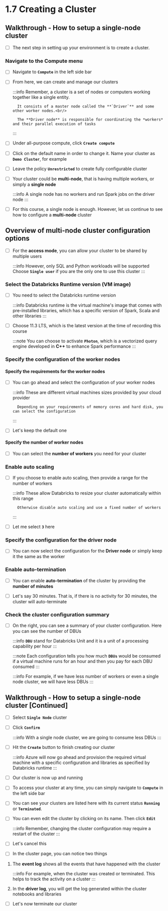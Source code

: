 # 1.7 Creating a Cluster

## Walkthrough - How to setup a single-node cluster

- [ ] The next step in setting up your environment is to create a cluster.<br/>

### Navigate to the Compute menu

- [ ] Navigate to **`Compute`** in the left side bar<br/>

- [ ] From here, we can create and manage our clusters

    :::info
        Remember, a cluster is a set of nodes or computers working together like a single entity.<br/>

        It consists of a master node called the **`Driver`** and some other worker nodes.<br/>
        
        The **Driver node** is responsible for coordinating the *workers* and their parallel execution of tasks
    :::

- [ ] Under all-purpose compute, click **`Create compute`**<br/>

- [ ] Click on the default name in order to change it. Name your cluster as **`Demo Cluster`**, for example<br/>

- [ ] Leave the policy **`Unrestricted`** to create fully configurable cluster<br/>

- [ ] Your cluster could be **multi-node**, that is having multiple workers, or simply a **single node**

    :::info
        A single node has no workers and run Spark jobs on the driver node
    :::

- [ ] For this course, a single node is enough. However, let us continue to see how to configure a **multi-node** cluster

## Overview of multi-node cluster configuration options

- [ ] For the **access mode**, you can allow your cluster to be shared by multiple users

    :::info
        However, only SQL and Python workloads will be supported<br/>
        Choose **`Single user`** if you are the only one to use this cluster
    :::

### Select the Databricks Runtime version (VM image)

- [ ] You need to select the Databricks runtime version

    :::info
        Databricks runtime is the virtual machine's image that comes with pre-installed libraries, which has a specific version of Spark, Scala and other libraries
    :::

- [ ] Choose 11.3 LTS, which is the latest version at the time of recording this course

    :::note
        You can choose to activate **`Photon`**, which is a vectorized query engine developed in **C++** to enhance Spark performance
    :::

### Specify the configuration of the worker nodes

#### Specify the requirements for the worker nodes

- [ ] You can go ahead and select the configuration of your worker nodes

    :::info
        These are different virtual machines sizes provided by your cloud provider<br/>

        Depending on your requirements of memory cores and hard disk, you can select the configuration
    :::

- [ ] Let's keep the default one <br/>

#### Specify the number of worker nodes

- [ ] You can select the **number of workers** you need for your cluster <br/>

### Enable auto scaling

- [ ] If you choose to enable auto scaling, then provide a range for the number of workers

    :::info
        These allow Databricks to resize your cluster automatically within this range<br/>

        Otherwise disable auto scaling and use a fixed number of workers
    :::

- [ ] Let me select **`3`** here <br/>

### Specify the configuration for the driver node

- [ ] You can now select the configuration for the **Driver node** or simply keep it the same as the worker <br/>

### Enable auto-termination

- [ ] You can enable **auto-termination** of the cluster by providing the **number of minutes** <br/>

- [ ] Let's say 30 minutes. That is, if there is no activity for 30 minutes, the cluster will auto-terminate <br/>

### Check the cluster configuration summary

- [ ] On the right, you can see a summary of your cluster configuration. Here you can see the number of DBUs 

    :::info
        **`DBU`** stand for Databricks Unit and it is a unit of a processing capability per hour
    :::

    :::note
        Each configuration tells you how much **`DBUs`** would be consumed if a virtual machine runs for an hour and then you pay for each DBU consumed
    :::

    :::info
        For example, if we have less number of workers or even a single node cluster, we will have less DBUs
    :::

## Walkthrough - How to setup a single-node cluster \[Continued\]

- [ ] Select **`Single Node`** cluster <br/>

- [ ] Click **`Confirm`**

    :::info
        With a single node cluster, we are going to consume less DBUs
    :::

- [ ] Hit the **`Create`** button to finish creating our cluster

    :::info
        Azure will now go ahead and provision the required virtual machine with a specific configuration and libraries as specified by Databricks runtime
    :::

- [ ] Our cluster is now up and running <br/>

- [ ] To access your cluster at any time, you can simply navigate to **`Compute`** in the left side bar <br/>

- [ ] You can see your clusters are listed here with its current status **`Running`** or **`Terminated`**. <br/>

- [ ] You can even edit the cluster by clicking on its name. Then click **`Edit`**

    :::info
        Remember, changing the cluster configuration may require a restart of the cluster
    :::

- [ ] Let's cancel this <br/>

- [ ] In the cluster page, you can notice two things

1. The **event log** shows all the events that have happened with the cluster 

    :::info
        For example, when the cluster was created or terminated. This helps to track the activity on a cluster
    :::

2. In the **driver log**, you will get the log generated within the cluster notebooks and libraries <br/>

- [ ] Let's now terminate our cluster